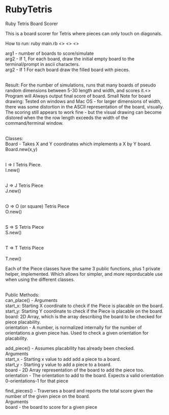 # RubyTetris
Ruby Tetris Board Scorer

This is a board scorer for Tetris where pieces can only touch on diagonals.

How to run:
  ruby main.rb <<arg1>> <<arg2>> <<arg3>>  <br>
  
  arg1 - number of boards to score/simulate <br>
  arg2 - If 1, For each board, draw the initial empty board to the terminal/prompt in ascii characters.<br>
  arg2 - If 1  For each board draw the filled board with pieces.<br><br>

Result:
  For the number of simulations, runs that many boards of pseudo random dimensions between 5-30 length and width, and scores it.<>
  Program will Always output final score of board.
  Small Note for board drawing: Tested on windows and Mac OS - for larger dimensions of width, there was some distortion in the ASCII
  representation of the board, visually. The scoring still appears to work fine - but the visual drawing can become distored when the
  the row length exceeds the width of the command/terminal window.<br><br>

Classes:<br>
  Board - Takes X and Y coordinates which implements a X by Y board.<br>
    Board.new(x,y)<br><br>
  
  I => I Tetris Piece.<br>
    I.new()<br><br>
    
  J => J Tetris Piece<br>
    J.new()<br><br>
    
  O => O (or square) Tetris Piece<br>
    O.new()<br><br>
    
  S => S Tetris Piece<br>
    S.new()<br><br>
    
  T => T Tetris Piece <br><br>
    T.new()<br>
    
Each of the Piece classes have the same 3 public functions, plus 1 private helper, implemented. Which allows for simpler, and more reporducable use when using the  different classes.<br><br>

Public Methods:<br>
can_place() - Arguments<br>
  start_x: Starting X coordinate to check if the Piece is placable on the board.<br>
  start_y: Starting Y coordinate to check if the Piece is placable on the board.<br>
  board: 2D Array, which is the array describing the board to be checked for piece placability.<br>
  orientation - A number, is normalized internally for the number of orientations a given piece has. Used to check a given orientation   for placability.<br>
  
  
add_piece() - Assumes placability has already been checked.<br>
  Arguments<br>
  start_x - Starting x value to add add a piece to a board.<br>
  start_y - Starting y value to add a piece to a board.<br>
  board -   2D Array representation of the board to add the piece too.<br>
  orientation - The orientation to add to the board. Expects a valid orientation 0-orientations-1 for that piece<br>
  
  find_pieces() - Traverses a board and reports the total score given the number of the given piece on the board.<br>
    Arguments<br>
    board - the board to score for a given piece
